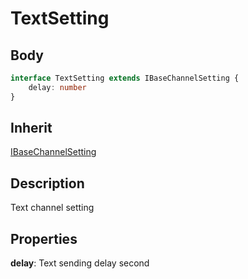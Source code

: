 # TextSetting

## Body

```typescript
interface TextSetting extends IBaseChannelSetting {
    delay: number
}
```

## Inherit

[IBaseChannelSetting](./../../base/IBaseChannelSetting.md)

## Description

Text channel setting

## Properties

**delay**: Text sending delay second